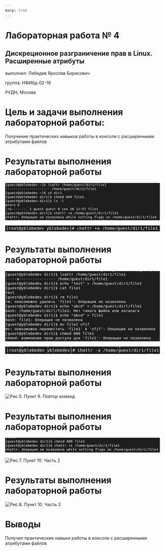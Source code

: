 ```yaml
---
marp: true
---
```


# Лабораторная работа № 4
## Дискреционное разграничение прав в Linux. Расширенные атрибуты

выполнил: Лебедев Ярослав Борисович

группа:  НФИбд-02-19

РУДН, Москва


# Цель и задачи выполнения лабораторной работы:
Получение практических навыков работы в консоли с расширенными атрибутами файлов

# Результаты выполнения лабораторной работы
![Рис.1. Пункт 1-3](images/1-3.jpg)

![Рис.2. Пункт 4](images/4.jpg)

# Результаты выполнения лабораторной работы
![Рис.3. Пункт 5-8](images/5-8.jpg)

![Рис.4. Пункт 9](images/9.jpg)

# Результаты выполнения лабораторной работы
![Рис.5. Пункт 9. Повтор команд](images/9повт.jpg)

# Результаты выполнения лабораторной работы
![Рис.6. Пункт 10. Часть 1](images/10.jpg)

![Рис.7. Пункт 10. Часть 2](images/10уст.jpg)

# Результаты выполнения лабораторной работы
![Рис.8. Пункт 10. Часть 3](images/10пров.jpg)

# Выводы
Получил практические навыки работы в консоли с расширенными
атрибутами файлов
